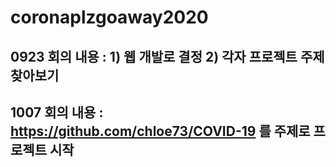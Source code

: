 # coronaplzgoaway2020
## 0923 회의 내용 : 1) 웹 개발로 결정  2) 각자 프로젝트 주제 찾아보기 
## 1007 회의 내용 : https://github.com/chloe73/COVID-19 를 주제로 프로젝트 시작 
